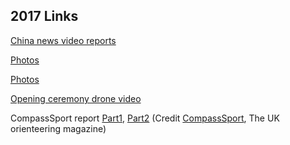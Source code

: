 ## 2017 Links
[China news video reports](http://dw.chinanews.com/chinanews/content.jsp?id=8391158)

[Photos](http://mp.weixin.qq.com/s/HsZlWn5d1V4U-cvOuprazA)

[Photos](https://pan.baidu.com/s/1qXRPhMG)

[Opening ceremony drone video](https://www.skypixel.com/share/video/5e835bc4-4d27-4253-84bc-4f11e6cb0608)

CompassSport report [Part1]({{site.baseurl_root}}{{/assets/files/2017CSPart1.pdf}}), [Part2]({{site.baseurl_root}}{{/assets/files/2017CSPart2.pdf}}) (Credit [CompassSport](http://www.compasssport.co.uk/), The UK orienteering magazine)
